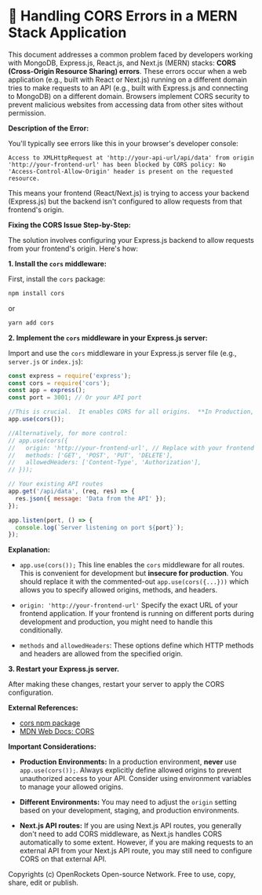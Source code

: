 # 🐞 Handling CORS Errors in a MERN Stack Application


This document addresses a common problem faced by developers working with MongoDB, Express.js, React.js, and Next.js (MERN) stacks: **CORS (Cross-Origin Resource Sharing) errors**.  These errors occur when a web application (e.g., built with React or Next.js) running on a different domain tries to make requests to an API (e.g., built with Express.js and connecting to MongoDB) on a different domain.  Browsers implement CORS security to prevent malicious websites from accessing data from other sites without permission.

**Description of the Error:**

You'll typically see errors like this in your browser's developer console:

```
Access to XMLHttpRequest at 'http://your-api-url/api/data' from origin 'http://your-frontend-url' has been blocked by CORS policy: No 'Access-Control-Allow-Origin' header is present on the requested resource.
```

This means your frontend (React/Next.js) is trying to access your backend (Express.js) but the backend isn't configured to allow requests from that frontend's origin.


**Fixing the CORS Issue Step-by-Step:**

The solution involves configuring your Express.js backend to allow requests from your frontend's origin.  Here's how:


**1. Install the `cors` middleware:**

First, install the `cors` package:

```bash
npm install cors
```

or

```bash
yarn add cors
```

**2. Implement the `cors` middleware in your Express.js server:**

Import and use the `cors` middleware in your Express.js server file (e.g., `server.js` or `index.js`):

```javascript
const express = require('express');
const cors = require('cors');
const app = express();
const port = 3001; // Or your API port

//This is crucial.  It enables CORS for all origins.  **In Production, use a more restrictive configuration.**
app.use(cors()); 

//Alternatively, for more control:
// app.use(cors({
//   origin: 'http://your-frontend-url', // Replace with your frontend URL
//   methods: ['GET', 'POST', 'PUT', 'DELETE'],
//   allowedHeaders: ['Content-Type', 'Authorization'],
// }));

// Your existing API routes
app.get('/api/data', (req, res) => {
  res.json({ message: 'Data from the API' });
});

app.listen(port, () => {
  console.log(`Server listening on port ${port}`);
});
```

**Explanation:**

* `app.use(cors());` This line enables the `cors` middleware for all routes.  This is convenient for development but **insecure for production**.  You should replace it with the commented-out `app.use(cors({...}))`  which allows you to specify allowed origins, methods, and headers.

* `origin: 'http://your-frontend-url'`  Specify the exact URL of your frontend application.  If your frontend is running on different ports during development and production, you might need to handle this conditionally.

* `methods` and `allowedHeaders`: These options define which HTTP methods and headers are allowed from the specified origin.


**3. Restart your Express.js server.**

After making these changes, restart your server to apply the CORS configuration.


**External References:**

* [cors npm package](https://www.npmjs.com/package/cors)
* [MDN Web Docs: CORS](https://developer.mozilla.org/en-US/docs/Web/HTTP/CORS)


**Important Considerations:**

* **Production Environments:** In a production environment, **never** use `app.use(cors());`.  Always explicitly define allowed origins to prevent unauthorized access to your API.  Consider using environment variables to manage your allowed origins.

* **Different Environments:** You may need to adjust the `origin` setting based on your development, staging, and production environments.

* **Next.js API routes:** If you are using Next.js API routes, you generally don't need to add CORS middleware, as Next.js handles CORS automatically to some extent. However, if you are making requests to an external API from your Next.js API route, you may still need to configure CORS on that external API.


Copyrights (c) OpenRockets Open-source Network. Free to use, copy, share, edit or publish.

